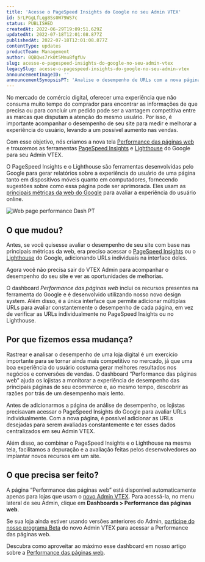 ```yaml
---
title: 'Acesse o PageSpeed Insights do Google no seu Admin VTEX'
id: 5rLPGgLfLqg8Ss0W79WS7c
status: PUBLISHED
createdAt: 2022-06-29T19:09:51.629Z
updatedAt: 2022-07-18T12:01:08.877Z
publishedAt: 2022-07-18T12:01:08.877Z
contentType: updates
productTeam: Management
author: 0QBQws7rk0t5Mnu8fgfUv
slug: acesse-o-pagespeed-insights-do-google-no-seu-admin-vtex
legacySlug: acesse-o-pagespeed-insights-do-google-no-seu-admin-vtex
announcementImageID: ''
announcementSynopsisPT: 'Analise o desempenho de URLs com a nova página Performance das páginas web, baseada no PageSpeed Insights do Google'
---
```


No mercado de comércio digital, oferecer uma experiência que não consuma muito tempo do comprador para encontrar as informações de que precisa ou para concluir um pedido pode ser a vantagem competitiva entre as marcas que disputam a atenção do mesmo usuário. Por isso, é importante acompanhar o desempenho de seu site para medir e melhorar a experiência do usuário, levando a um possível aumento nas vendas.

Com esse objetivo, nós criamos a nova tela [Performance das páginas web](https://help.vtex.com/pt/v4/docs/performance-de-paginas-web--7DeyhX8cGtG9PtAGkL8zvc) e trouxemos as ferramentas [PageSpeed Insights](https://developers.google.com/speed/docs/insights/v5/about) e [Lighthouse](https://developer.chrome.com/docs/lighthouse/overview/) do Google para seu Admin VTEX.

O PageSpeed Insights e o Lighthouse são ferramentas desenvolvidas pelo Google para gerar relatórios sobre a experiência do usuário de uma página tanto em dispositivos móveis quanto em computadores, fornecendo sugestões sobre como essa página pode ser aprimorada. Eles usam as [principais métricas da web do Google](https://web.dev/vitals/#core-web-vitals) para avaliar a experiência do usuário online. 

![Web page performance Dash PT](//images.ctfassets.net/alneenqid6w5/4EHCyrE0JQxGgxhk1YVdMY/69b6c76024c031cda5ec2a557620d067/Screen_Shot_2022-06-29_at_15.37.19.png)

## O que mudou?

Antes, se você quisesse avaliar o desempenho de seu site com base nas principais métricas da web, era preciso acessar o [PageSpeed Insights](https://pagespeed.web.dev/) ou o [Lighthouse](https://developer.chrome.com/docs/lighthouse/overview/) do Google, adicionando URLs individuais na interface deles.

Agora você não precisa sair do VTEX Admin para acompanhar o desempenho do seu site e ver as oportunidades de melhorias.  

O dashboard *Performance das páginas web* inclui os recursos presentes na ferramenta do Google e é desenvolvido utilizando nosso novo design system. Além disso, é a única interface que permite adicionar múltiplas URLs para avaliar constantemente o desempenho de cada página, em vez de verificar as URLs individualmente no PageSpeed Insights ou no Lighthouse. 

## Por que fizemos essa mudança?

Rastrear e analisar o desempenho de uma loja digital é um exercício importante para se tornar ainda mais competitivo no mercado, já que uma boa experiência do usuário costuma gerar melhores resultados nos negócios e conversões de vendas. O dashboard “Performance das páginas web” ajuda os lojistas a monitorar a experiência de desempenho das principais páginas de seu ecommerce e, ao mesmo tempo, descobrir as razões por trás de um desempenho mais lento.

Antes de adicionarmos a página de análise de desempenho, os lojistas precisavam acessar o PageSpeed Insights do Google para avaliar URLs individualmente. Com a nova página, é possível adicionar as URLs desejadas para serem avaliadas constantemente e ter esses dados centralizados em seu Admin VTEX.

Além disso, ao combinar o PageSpeed Insights e o Lighthouse na mesma tela, facilitamos a depuração e a avaliação feitas pelos desenvolvedores ao implantar novos recursos em um site.  

## O que precisa ser feito?

A página “Performance das páginas web” está disponível automaticamente apenas para lojas que usam o [novo Admin VTEX](https://help.vtex.com/en/announcements/bem-vindo-ao-novo-admin-vtex--5tLPBodp6Xu03vYdyBTGTa). Para acessá-la, no menu lateral de seu Admin, clique em **Dashboards > Performance das páginas web**. 

Se sua loja ainda estiver usando versões anteriores do Admin, [participe do nosso programa Beta](https://content.vtex.com/join-new-admin-beta-program-pt/?utm_source=announcement&utm_medium=help_center&utm_campaign=webpage_performance) do novo Admin VTEX para acessar a Performance das páginas web.

Descubra como aproveitar ao máximo esse dashboard em nosso artigo sobre a [Performance das páginas web](https://help.vtex.com/pt/v4/docs/performance-de-paginas-web--7DeyhX8cGtG9PtAGkL8zvc).
